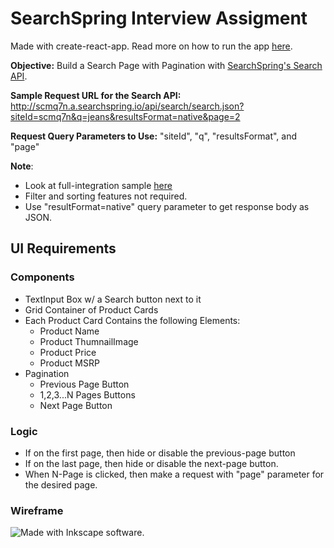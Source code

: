 # SearchSpring Interview Assigment

Made with create-react-app. Read more on how to run the app [here](https://github.com/facebook/create-react-app#create-react-app--).

**Objective:** Build a Search Page with Pagination with [SearchSpring's Search API](https://searchspring.zendesk.com/hc/en-us/sections/115000119223-Search-API).  

**Sample Request URL for the Search API:**  
http://scmq7n.a.searchspring.io/api/search/search.json?siteId=scmq7n&q=jeans&resultsFormat=native&page=2  

**Request Query Parameters to Use:** "siteId", "q", "resultsFormat", and "page"  

**Note**:  

- Look at full-integration sample [here](http://try.searchspring.com/search?q=jeans)
- Filter and sorting features not required.
- Use "resultFormat=native" query parameter to get response body as JSON.

## UI Requirements

### Components

- TextInput Box w/ a Search button next to it
- Grid Container of Product Cards
- Each Product Card Contains the following Elements:
  - Product Name
  - Product ThumnailImage
  - Product Price
  - Product MSRP
- Pagination
  - Previous Page Button
  - 1,2,3...N Pages Buttons
  - Next Page Button

### Logic

- If on the first page, then hide or disable the previous-page button
- If on the last page, then hide or disable the next-page button.
- When N-Page is clicked, then make a request with "page" parameter for the desired page.

### Wireframe

![Made with Inkscape software.](https://user-images.githubusercontent.com/10764631/126089561-aaf13810-0a44-405a-bbca-e98d43e9389b.png)
